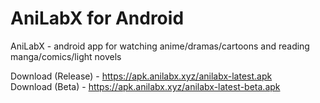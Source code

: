# AniLabX for Android
AniLabX - android app for watching anime/dramas/cartoons and reading manga/comics/light novels


Download (Release) - https://apk.anilabx.xyz/anilabx-latest.apk  
Download (Beta) - https://apk.anilabx.xyz/anilabx-latest-beta.apk
